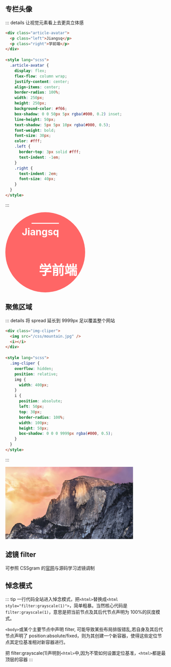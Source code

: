 ## 专栏头像

::: details 让视觉元素看上去更具立体感

```html
<div class="article-avatar">
  <p class="left">Jiangsq</p>
  <p class="right">学前端</p>
</div>

<style lang="scss">
  .article-avatar {
    display: flex;
    flex-flow: column wrap;
    justify-content: center;
    align-items: center;
    border-radius: 100%;
    width: 250px;
    height: 250px;
    background-color: #f66;
    box-shadow: 0 0 50px 5px rgba(#000, 0.2) inset;
    line-height: 50px;
    text-shadow: 5px 5px 10px rgba(#000, 0.5);
    font-weight: bold;
    font-size: 30px;
    color: #fff;
    .left {
      border-top: 3px solid #fff;
      text-indent: -1em;
    }
    .right {
      text-indent: 2em;
      font-size: 40px;
    }
  }
</style>
```

:::

<div class="article-avatar">
	<p class="left">Jiangsq</p>
	<p class="right">学前端</p>
</div>

<style lang="scss">
  .article-avatar {
	display: flex;
	flex-flow: column wrap;
	justify-content: center;
	align-items: center;
	border-radius: 100%;
	width: 250px;
	height: 250px;
	background-color: #f66;
	box-shadow: 0 0 50px 5px rgba(#000, .2) inset;
	line-height: 50px;
	text-shadow: 5px 5px 10px rgba(#000, .5);
	font-weight: bold;
	font-size: 30px;
	color: #fff;
	.left {
		border-top: 3px solid #fff;
		text-indent: -1em;
	}
	.right {
		text-indent: 2em;
		font-size: 40px;
	}
}

</style>

## 聚焦区域

::: details 将 spread 延长到 9999px 足以覆盖整个网站

```html
<div class="img-cliper">
  <img src="/css/mountain.jpg" />
  <i></i>
</div>

<style lang="scss">
  .img-cliper {
    overflow: hidden;
    position: relative;
    img {
      width: 400px;
    }
    i {
      position: absolute;
      left: 50px;
      top: 30px;
      border-radius: 100%;
      width: 100px;
      height: 50px;
      box-shadow: 0 0 0 9999px rgba(#000, 0.5);
    }
  }
</style>
```

:::

<div class="img-cliper">
	<img src="/css/mountain.jpg">
	<i></i>
</div>

<style lang="scss">
  .img-cliper {
	overflow: hidden;
	position: relative;
	img {
		width: 400px;
	}
	i {
		position: absolute;
		left: 50px;
		top: 30px;
		border-radius: 100%;
		width: 100px;
		height: 50px;
		box-shadow: 0 0 0 9999px rgba(#000, .5);
	}
}
</style>

## 滤镜 filter

可参照 CSSgram 的[官网](http://una.github.io/CSSgram/)与源码学习滤镜调制

## 悼念模式

::: tip
一行代码全站进入悼念模式，把`<html>`替换成`<html style="filter:grayscale(1)">`，简单粗暴。当然核心代码是 `filter:grayscale(1)`，意思是把当前节点及其后代节点声明为 100%的灰度模式。

`<body>`或某个主要节点中声明 filter, 可能导致某些布局排版错乱,若自身及其后代节点声明了 position:absolute/fixed，则为其创建一个新容器，使得这些定位节点其定位基准相对新容器进行。

把 filter:grayscale(1)声明到`<html>`中,因为不管如何设置定位基准，`<html>`都是最顶层的容器
:::
